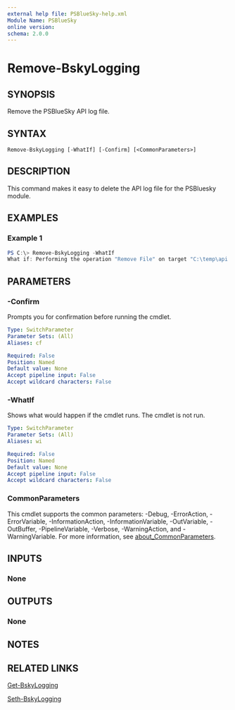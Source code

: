```yaml
---
external help file: PSBlueSky-help.xml
Module Name: PSBlueSky
online version:
schema: 2.0.0
---
```


# Remove-BskyLogging

## SYNOPSIS

Remove the PSBlueSky API log file.

## SYNTAX

```
Remove-BskyLogging [-WhatIf] [-Confirm] [<CommonParameters>]
```

## DESCRIPTION

This command makes it easy to delete the API log file for the PSBluesky module.

## EXAMPLES

### Example 1

```powershell
PS C:\> Remove-BskyLogging -WhatIf
What if: Performing the operation "Remove File" on target "C:\temp\api.json".
```

## PARAMETERS

### -Confirm

Prompts you for confirmation before running the cmdlet.

```yaml
Type: SwitchParameter
Parameter Sets: (All)
Aliases: cf

Required: False
Position: Named
Default value: None
Accept pipeline input: False
Accept wildcard characters: False
```

### -WhatIf

Shows what would happen if the cmdlet runs.
The cmdlet is not run.

```yaml
Type: SwitchParameter
Parameter Sets: (All)
Aliases: wi

Required: False
Position: Named
Default value: None
Accept pipeline input: False
Accept wildcard characters: False
```

### CommonParameters

This cmdlet supports the common parameters: -Debug, -ErrorAction, -ErrorVariable, -InformationAction, -InformationVariable, -OutVariable, -OutBuffer, -PipelineVariable, -Verbose, -WarningAction, and -WarningVariable. For more information, see [about_CommonParameters](http://go.microsoft.com/fwlink/?LinkID=113216).

## INPUTS

### None

## OUTPUTS

### None

## NOTES

## RELATED LINKS

[Get-BskyLogging](Get-BskyLogging.md)

[Seth-BskyLogging](Set-BskyLogging.md)
